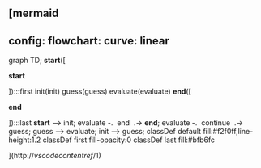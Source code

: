 [mermaid
---
config:
  flowchart:
    curve: linear
---
graph TD;
	__start__([<p>__start__</p>]):::first
	init(init)
	guess(guess)
	evaluate(evaluate)
	__end__([<p>__end__</p>]):::last
	__start__ --> init;
	evaluate -. &nbsp;end&nbsp; .-> __end__;
	evaluate -. &nbsp;continue&nbsp; .-> guess;
	guess --> evaluate;
	init --> guess;
	classDef default fill:#f2f0ff,line-height:1.2
	classDef first fill-opacity:0
	classDef last fill:#bfb6fc

](http://_vscodecontentref_/1)
